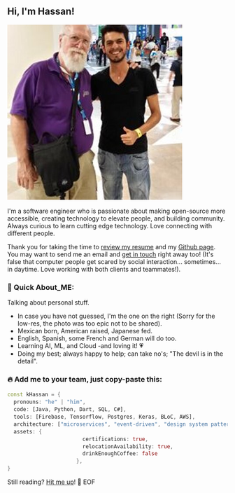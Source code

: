 ## Hi, I'm Hassan!

![](IMG_7244.JPG)

I'm a software engineer who is passionate about making open-source more accessible, creating technology to elevate people, and building community. Always curious to learn cutting edge technology. Love connecting with different people.

Thank you for taking the time to [review my resume](https://www.linkedin.com/in/federiz/) and my [Github page](https://github.com/asqiriba). You may want to send me an email and [get in touch](https://hassan.cikeys.com/) right away too! (It's false that computer people get scared by social interaction... sometimes... in daytime. Love working with both clients and teammates!).

### 📣 Quick About_ME:

Talking about personal stuff.
- In case you have not guessed, I'm the one on the right (Sorry for the low-res, the photo was too epic not to be shared).
- Mexican born, American raised, Japanese fed.
- English, Spanish, some French and German will do too.
- Learning AI, ML, and Cloud -and loving it! 💗
- Doing my best; always happy to help; can take no's; "The devil is in the detail".



### 🔥 Add me to your team, just copy-paste this:
```dart
const kHassan = {
  pronouns: "he" | "him",
  code: [Java, Python, Dart, SQL, C#],
  tools: [Firebase, Tensorflow, Postgres, Keras, BLoC, AWS],
  architecture: ["microservices", "event-driven", "design system pattern"],
  assets: {
                        certifications: true,
                        relocationAvailability: true,
                        drinkEnoughCoffee: false
                      },
}
```

Still reading? [Hit me up](https://hassan.cikeys.com/)!
💾 EOF
